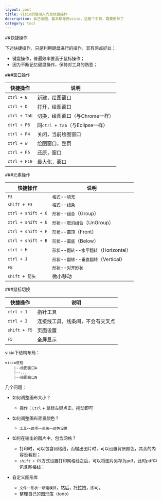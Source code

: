 ```yaml
---
layout: post
title: visio的使用入门及快捷操作
description: 自己绘图，基本都是用visio，这是个工具，需要用熟了
category: tool
---
```



##快捷操作


下述快捷操作，只是利用键盘进行的操作，其有两点好处：

* 键盘操作，普遍效率要高于鼠标操作；
* 因为不断记忆键盘操作，保持对工具的熟悉；


###窗口操作

|快捷操作|说明|
|--------|----|
|`ctrl + N`|新建，绘图窗口|
|`ctrl + O`|打开，绘图窗口|
|`ctrl + Tab`|切换，绘图窗口（与Chrome一样）|
|`ctrl + F6`|同`ctrl + Tab`（与Eclipse一样）|
|`ctrl + F4`|关闭，当前绘图窗口|
|`ctrl + w`|绘图窗口，整页|
|`ctrl + F5`|还原，窗口|
|`ctrl + F10`|最大化，窗口|




###元素操作

|快捷操作|说明|
|--------|----|
|`F3`|`格式`--`填充`|
|`shift + F3`|`格式`--`线条`|
|`ctrl + shift + G`|`形状`--`组合`（Group）|
|`ctrl + shift + U`|`形状`--`取消组合`（UnGroup）|
|`ctrl + shift + F`|`形状`--`置顶`（Front）|
|`ctrl + shift + B`|`形状`--`置底`（Below）|
|`ctrl + H`|`形状`--`翻转`--`水平翻转`（Horizontal）|
|`ctrl + J`|`形状`--`翻转`--`垂直翻转`（Vertical）|
|`F8`|`形状`--`对齐形状`|
|`shift + 箭头`|微小移动|





###鼠标切换


|快捷操作|说明|
|--------|----|
|`ctrl + 1`|指针工具|
|`ctrl + 3`|连接线工具，线条间，不会有交叉点|
|`shift + F5`|页面设置|
|`F5`|全屏显示|















visio下结构布局：

	visio进程
		|--绘图窗口A
		|--...
		|--绘图窗口N





几个问题：

* 如何调整画布大小？
	* 操作：`Ctrl` + 鼠标左键点击，拖动即可

* 如何调整画布背景颜色？
	* `工具`--`选项`--`高级`--`颜色设置`


* 如何在输出的图片中，包含网格？
	* 打印时，可以包含网格线，而输出图片时，可以设置背景颜色，其余的内容没看到；
	* `shift + F5`方式设置打印网格线之后，可以将图片另存为pdf，此时pdf中包含网格线；

* 自定义图形库
	* `文件`--`形状`--`新建模具`，然后，托拉拽，即可。
	* 整理自己的图形库（todo）




[NingG]:    http://ningg.github.com  "NingG"
